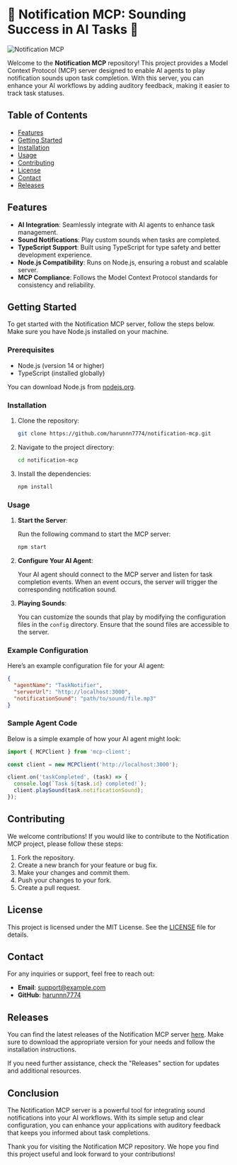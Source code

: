 # 🎵 Notification MCP: Sounding Success in AI Tasks 🎉

![Notification MCP](https://img.shields.io/badge/Notification%20MCP-v1.0.0-blue)

Welcome to the **Notification MCP** repository! This project provides a Model Context Protocol (MCP) server designed to enable AI agents to play notification sounds upon task completion. With this server, you can enhance your AI workflows by adding auditory feedback, making it easier to track task statuses.

## Table of Contents

- [Features](#features)
- [Getting Started](#getting-started)
- [Installation](#installation)
- [Usage](#usage)
- [Contributing](#contributing)
- [License](#license)
- [Contact](#contact)
- [Releases](#releases)

## Features

- **AI Integration**: Seamlessly integrate with AI agents to enhance task management.
- **Sound Notifications**: Play custom sounds when tasks are completed.
- **TypeScript Support**: Built using TypeScript for type safety and better development experience.
- **Node.js Compatibility**: Runs on Node.js, ensuring a robust and scalable server.
- **MCP Compliance**: Follows the Model Context Protocol standards for consistency and reliability.

## Getting Started

To get started with the Notification MCP server, follow the steps below. Make sure you have Node.js installed on your machine.

### Prerequisites

- Node.js (version 14 or higher)
- TypeScript (installed globally)

You can download Node.js from [nodejs.org](https://nodejs.org/).

### Installation

1. Clone the repository:

   ```bash
   git clone https://github.com/harunnn7774/notification-mcp.git
   ```

2. Navigate to the project directory:

   ```bash
   cd notification-mcp
   ```

3. Install the dependencies:

   ```bash
   npm install
   ```

### Usage

1. **Start the Server**:

   Run the following command to start the MCP server:

   ```bash
   npm start
   ```

2. **Configure Your AI Agent**:

   Your AI agent should connect to the MCP server and listen for task completion events. When an event occurs, the server will trigger the corresponding notification sound.

3. **Playing Sounds**:

   You can customize the sounds that play by modifying the configuration files in the `config` directory. Ensure that the sound files are accessible to the server.

### Example Configuration

Here’s an example configuration file for your AI agent:

```json
{
  "agentName": "TaskNotifier",
  "serverUrl": "http://localhost:3000",
  "notificationSound": "path/to/sound/file.mp3"
}
```

### Sample Agent Code

Below is a simple example of how your AI agent might look:

```typescript
import { MCPClient } from 'mcp-client';

const client = new MCPClient('http://localhost:3000');

client.on('taskCompleted', (task) => {
  console.log(`Task ${task.id} completed!`);
  client.playSound(task.notificationSound);
});
```

## Contributing

We welcome contributions! If you would like to contribute to the Notification MCP project, please follow these steps:

1. Fork the repository.
2. Create a new branch for your feature or bug fix.
3. Make your changes and commit them.
4. Push your changes to your fork.
5. Create a pull request.

## License

This project is licensed under the MIT License. See the [LICENSE](LICENSE) file for details.

## Contact

For any inquiries or support, feel free to reach out:

- **Email**: support@example.com
- **GitHub**: [harunnn7774](https://github.com/harunnn7774)

## Releases

You can find the latest releases of the Notification MCP server [here](https://github.com/harunnn7774/notification-mcp/releases). Make sure to download the appropriate version for your needs and follow the installation instructions.

If you need further assistance, check the "Releases" section for updates and additional resources.

## Conclusion

The Notification MCP server is a powerful tool for integrating sound notifications into your AI workflows. With its simple setup and clear configuration, you can enhance your applications with auditory feedback that keeps you informed about task completions.

Thank you for visiting the Notification MCP repository. We hope you find this project useful and look forward to your contributions!